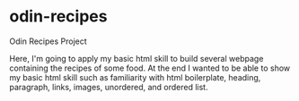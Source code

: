 # odin-recipes
Odin Recipes Project

Here, I'm going to apply my basic html skill to build several webpage containing the recipes of some food.
At the end I wanted to be able to show my basic html skill such as familiarity with html boilerplate, heading, paragraph, links, images, unordered, and ordered list.
